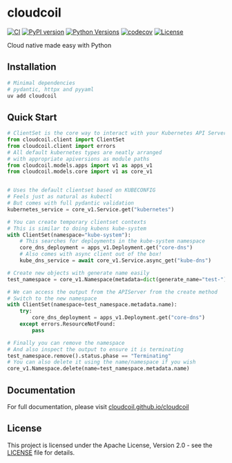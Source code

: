 # cloudcoil

[![CI](https://github.com/cloudcoil/cloudcoil/actions/workflows/ci.yml/badge.svg)](https://github.com/cloudcoil/cloudcoil/actions/workflows/ci.yml)
[![PyPI version](https://badge.fury.io/py/cloudcoil.svg)](https://badge.fury.io/py/cloudcoil)
[![Python Versions](https://img.shields.io/pypi/pyversions/cloudcoil.svg)](https://pypi.org/project/cloudcoil/)
[![codecov](https://codecov.io/gh/cloudcoil/cloudcoil/branch/main/graph/badge.svg)](https://codecov.io/gh/cloudcoil/cloudcoil)
[![License](https://img.shields.io/badge/License-Apache%202.0-blue.svg)](https://opensource.org/licenses/Apache-2.0)

Cloud native made easy with Python

## Installation

```bash
# Minimal dependencies
# pydantic, httpx and pyyaml
uv add cloudcoil
```

## Quick Start

```python
# ClientSet is the core way to interact with your Kubernetes API Server
from cloudcoil.client import ClientSet
from cloudcoil.client import errors
# All default kubernetes types are neatly arranged
# with appropriate apiversions as module paths
from cloudcoil.models.apps import v1 as apps_v1
from cloudcoil.models.core import v1 as core_v1


# Uses the default clientset based on KUBECONFIG
# Feels just as natural as kubectl
# But comes with full pydantic validation
kubernetes_service = core_v1.Service.get("kubernetes")

# You can create temporary clientset contexts
# This is similar to doing kubens kube-system
with ClientSet(namespace="kube-system"):
    # This searches for deployments in the kube-system namespace
    core_dns_deployment = apps_v1.Deployment.get("core-dns")
    # Also comes with async client out of the box!
    kube_dns_service = await core_v1.Service.async_get("kube-dns")

# Create new objects with generate name easily
test_namespace = core_v1.Namespace(metadata=dict(generate_name="test-")).create()

# We can access the output from the APIServer from the create method
# Switch to the new namespace
with ClientSet(namespace=test_namespace.metadata.name):
    try:
        core_dns_deployment = apps_v1.Deployment.get("core-dns")
    except errors.ResourceNotFound:
        pass

# Finally you can remove the namespace
# And also inspect the output to ensure it is terminating
test_namespace.remove().status.phase == "Terminating"
# You can also delete it using the name/namespace if you wish
core_v1.Namespace.delete(name=test_namespace.metadata.name)
```

## Documentation

For full documentation, please visit [cloudcoil.github.io/cloudcoil](https://cloudcoil.github.io/cloudcoil)

## License

This project is licensed under the Apache License, Version 2.0 - see the [LICENSE](LICENSE) file for details.
